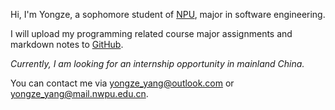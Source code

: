 Hi, I'm Yongze, a sophomore student of [NPU](https://www.nwpu.edu.cn/), major in software engineering. 

I will upload my programming related course major assignments and markdown notes to [GitHub](https://github.com/YongzeYang).

*Currently, I am looking for an internship opportunity in mainland China.*

You can contact me via yongze_yang@outlook.com or yongze_yang@mail.nwpu.edu.cn.
